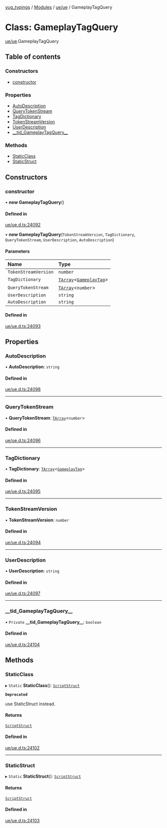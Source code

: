 [yug_typings](../README.md) / [Modules](../modules.md) / [ue/ue](../modules/ue_ue.md) / GameplayTagQuery

# Class: GameplayTagQuery

[ue/ue](../modules/ue_ue.md).GameplayTagQuery

## Table of contents

### Constructors

- [constructor](ue_ue.GameplayTagQuery.md#constructor)

### Properties

- [AutoDescription](ue_ue.GameplayTagQuery.md#autodescription)
- [QueryTokenStream](ue_ue.GameplayTagQuery.md#querytokenstream)
- [TagDictionary](ue_ue.GameplayTagQuery.md#tagdictionary)
- [TokenStreamVersion](ue_ue.GameplayTagQuery.md#tokenstreamversion)
- [UserDescription](ue_ue.GameplayTagQuery.md#userdescription)
- [\_\_tid\_GameplayTagQuery\_\_](ue_ue.GameplayTagQuery.md#__tid_gameplaytagquery__)

### Methods

- [StaticClass](ue_ue.GameplayTagQuery.md#staticclass)
- [StaticStruct](ue_ue.GameplayTagQuery.md#staticstruct)

## Constructors

### constructor

• **new GameplayTagQuery**()

#### Defined in

[ue/ue.d.ts:24092](https://github.com/YugMetaverse/yug_typings/blob/b7d9b19/ue/ue.d.ts#L24092)

• **new GameplayTagQuery**(`TokenStreamVersion`, `TagDictionary`, `QueryTokenStream`, `UserDescription`, `AutoDescription`)

#### Parameters

| Name | Type |
| :------ | :------ |
| `TokenStreamVersion` | `number` |
| `TagDictionary` | [`TArray`](../interfaces/ue_puerts.TArray.md)<[`GameplayTag`](ue_ue.GameplayTag.md)\> |
| `QueryTokenStream` | [`TArray`](../interfaces/ue_puerts.TArray.md)<`number`\> |
| `UserDescription` | `string` |
| `AutoDescription` | `string` |

#### Defined in

[ue/ue.d.ts:24093](https://github.com/YugMetaverse/yug_typings/blob/b7d9b19/ue/ue.d.ts#L24093)

## Properties

### AutoDescription

• **AutoDescription**: `string`

#### Defined in

[ue/ue.d.ts:24098](https://github.com/YugMetaverse/yug_typings/blob/b7d9b19/ue/ue.d.ts#L24098)

___

### QueryTokenStream

• **QueryTokenStream**: [`TArray`](../interfaces/ue_puerts.TArray.md)<`number`\>

#### Defined in

[ue/ue.d.ts:24096](https://github.com/YugMetaverse/yug_typings/blob/b7d9b19/ue/ue.d.ts#L24096)

___

### TagDictionary

• **TagDictionary**: [`TArray`](../interfaces/ue_puerts.TArray.md)<[`GameplayTag`](ue_ue.GameplayTag.md)\>

#### Defined in

[ue/ue.d.ts:24095](https://github.com/YugMetaverse/yug_typings/blob/b7d9b19/ue/ue.d.ts#L24095)

___

### TokenStreamVersion

• **TokenStreamVersion**: `number`

#### Defined in

[ue/ue.d.ts:24094](https://github.com/YugMetaverse/yug_typings/blob/b7d9b19/ue/ue.d.ts#L24094)

___

### UserDescription

• **UserDescription**: `string`

#### Defined in

[ue/ue.d.ts:24097](https://github.com/YugMetaverse/yug_typings/blob/b7d9b19/ue/ue.d.ts#L24097)

___

### \_\_tid\_GameplayTagQuery\_\_

• `Private` **\_\_tid\_GameplayTagQuery\_\_**: `boolean`

#### Defined in

[ue/ue.d.ts:24104](https://github.com/YugMetaverse/yug_typings/blob/b7d9b19/ue/ue.d.ts#L24104)

## Methods

### StaticClass

▸ `Static` **StaticClass**(): [`ScriptStruct`](ue_ue.ScriptStruct.md)

**`Deprecated`**

use StaticStruct instead.

#### Returns

[`ScriptStruct`](ue_ue.ScriptStruct.md)

#### Defined in

[ue/ue.d.ts:24102](https://github.com/YugMetaverse/yug_typings/blob/b7d9b19/ue/ue.d.ts#L24102)

___

### StaticStruct

▸ `Static` **StaticStruct**(): [`ScriptStruct`](ue_ue.ScriptStruct.md)

#### Returns

[`ScriptStruct`](ue_ue.ScriptStruct.md)

#### Defined in

[ue/ue.d.ts:24103](https://github.com/YugMetaverse/yug_typings/blob/b7d9b19/ue/ue.d.ts#L24103)
